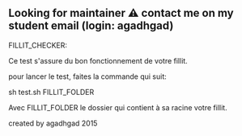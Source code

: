 
## Looking for maintainer :warning: contact me on my student email (login: agadhgad)

FILLIT_CHECKER:

Ce test s'assure du bon fonctionnement de votre fillit.

pour lancer le test, faites la commande qui suit:

sh test.sh FILLIT_FOLDER

Avec FILLIT_FOLDER le dossier qui contient à sa racine votre fillit.

created by agadhgad 2015

